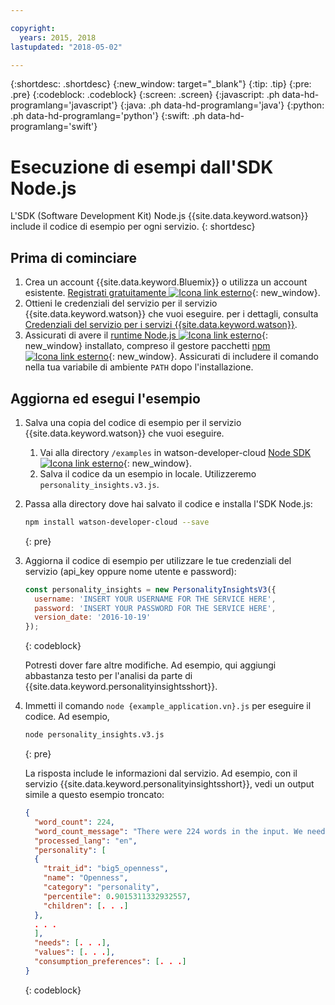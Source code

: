 ```yaml
---

copyright:
  years: 2015, 2018
lastupdated: "2018-05-02"

---
```


{:shortdesc: .shortdesc}
{:new_window: target="_blank"}
{:tip: .tip}
{:pre: .pre}
{:codeblock: .codeblock}
{:screen: .screen}
{:javascript: .ph data-hd-programlang='javascript'}
{:java: .ph data-hd-programlang='java'}
{:python: .ph data-hd-programlang='python'}
{:swift: .ph data-hd-programlang='swift'}

# Esecuzione di esempi dall'SDK Node.js

L'SDK (Software Development Kit) Node.js {{site.data.keyword.watson}} include il codice di esempio per ogni servizio.
{: shortdesc}

## Prima di cominciare

1.  Crea un account {{site.data.keyword.Bluemix}} o utilizza un account esistente. [Registrati gratuitamente ![Icona link esterno](../../icons/launch-glyph.svg "Icona link esterno")](https://console.{DomainName}/registration/?target=/catalog/%3fcategory=watson){: new_window}.
1.  Ottieni le credenziali del servizio per il servizio {{site.data.keyword.watson}} che vuoi eseguire. per i dettagli, consulta [Credenziali del servizio per i servizi {{site.data.keyword.watson}}](/docs/services/watson/getting-started-credentials.html#getting-credentials-manually).
1.  Assicurati di avere il [runtime Node.js ![Icona link esterno](../../icons/launch-glyph.svg "Icona link esterno")](https://nodejs.org/#download){: new_window} installato, compreso il gestore pacchetti [npm ![Icona link esterno](../../icons/launch-glyph.svg "Icona link esterno")](https://www.npmjs.com/){: new_window}. Assicurati di includere il comando nella tua variabile di ambiente `PATH` dopo l'installazione.

## Aggiorna ed esegui l'esempio

1.  Salva una copia del codice di esempio per il servizio {{site.data.keyword.watson}} che vuoi eseguire.
    1.  Vai alla directory `/examples` in watson-developer-cloud [Node SDK![Icona link esterno](../../icons/launch-glyph.svg "Icona link esterno")](https://github.com/watson-developer-cloud/node-sdk/tree/master/examples){: new_window}.
    1.  Salva il codice da un esempio in locale. Utilizzeremo `personality_insights.v3.js`.
1.  Passa alla directory dove hai salvato il codice e installa l'SDK Node.js:

    ```bash
    npm install watson-developer-cloud --save
    ```
    {: pre}

1.  Aggiorna il codice di esempio per utilizzare le tue credenziali del servizio (api_key oppure nome utente e password):

    ```javascript
    const personality_insights = new PersonalityInsightsV3({
      username: 'INSERT YOUR USERNAME FOR THE SERVICE HERE',
      password: 'INSERT YOUR PASSWORD FOR THE SERVICE HERE',
      version_date: '2016-10-19'
    });
    ```
    {: codeblock}

    Potresti dover fare altre modifiche. Ad esempio, qui aggiungi abbastanza testo per l'analisi da parte di {{site.data.keyword.personalityinsightsshort}}.

1.  Immetti il comando `node {example_application.vn}.js` per eseguire il codice. Ad esempio,

    ```bash
    node personality_insights.v3.js
    ```
    {: pre}

    La risposta include le informazioni dal servizio. Ad esempio, con il servizio {{site.data.keyword.personalityinsightsshort}}, vedi un output simile a questo esempio troncato:

    ```json
    {
      "word_count": 224,
      "word_count_message": "There were 224 words in the input. We need a minimum of 600, preferably 1,200 or more, to compute statistically significant estimates",
      "processed_lang": "en",
      "personality": [
      {
        "trait_id": "big5_openness",
        "name": "Openness",
        "category": "personality",
        "percentile": 0.9015311332932557,
        "children": [. . .]
      },
      . . .
      ],
      "needs": [. . .],
      "values": [. . .],
      "consumption_preferences": [. . .]
    }
    ```
    {: codeblock}
